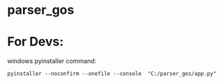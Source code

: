 # parser_gos

# For Devs:
windows pyinstaller command:
```
pyinstaller --noconfirm --onefile --console  "C:/parser_gos/app.py"
```

